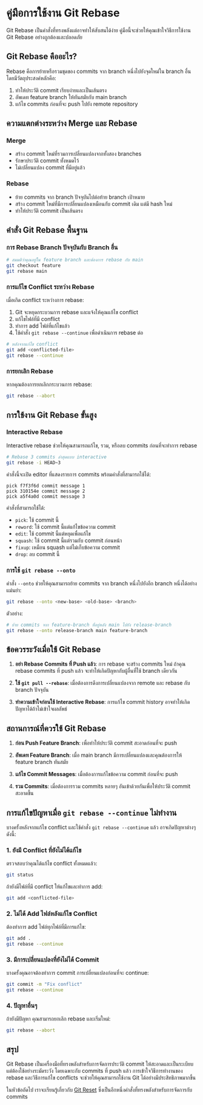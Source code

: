 # คู่มือการใช้งาน Git Rebase

Git Rebase เป็นคำสั่งที่ทรงพลังแต่อาจทำให้สับสนได้ง่าย คู่มือนี้จะช่วยให้คุณเข้าใจวิธีการใช้งาน Git Rebase อย่างถูกต้องและปลอดภัย

## Git Rebase คืออะไร?

Rebase คือการย้ายหรือรวมชุดของ commits จาก branch หนึ่งไปยังจุดใหม่ใน branch อื่น โดยมีวัตถุประสงค์หลักคือ:
1. ทำให้ประวัติ commit เรียบง่ายและเป็นเส้นตรง
2. อัพเดท feature branch ให้ทันสมัยกับ main branch
3. แก้ไข commits ก่อนที่จะ push ไปยัง remote repository

## ความแตกต่างระหว่าง Merge และ Rebase

### Merge
- สร้าง commit ใหม่ที่รวมการเปลี่ยนแปลงจากทั้งสอง branches
- รักษาประวัติ commit ทั้งหมดไว้
- ไม่เปลี่ยนแปลง commit ที่มีอยู่แล้ว

### Rebase
- ย้าย commits จาก branch ปัจจุบันไปต่อท้าย branch เป้าหมาย
- สร้าง commit ใหม่ที่มีการเปลี่ยนแปลงเหมือนกับ commit เดิม แต่มี hash ใหม่
- ทำให้ประวัติ commit เป็นเส้นตรง

## คำสั่ง Git Rebase พื้นฐาน

### การ Rebase Branch ปัจจุบันกับ Branch อื่น

```bash
# สมมติว่าคุณอยู่ใน feature branch และต้องการ rebase กับ main
git checkout feature
git rebase main
```

### การแก้ไข Conflict ระหว่าง Rebase

เมื่อเกิด conflict ระหว่างการ rebase:

1. Git จะหยุดกระบวนการ rebase และแจ้งให้คุณแก้ไข conflict
2. แก้ไขไฟล์ที่มี conflict
3. ทำการ add ไฟล์ที่แก้ไขแล้ว
4. ใช้คำสั่ง `git rebase --continue` เพื่อดำเนินการ rebase ต่อ

```bash
# หลังจากแก้ไข conflict
git add <conflicted-file>
git rebase --continue
```

### การยกเลิก Rebase

หากคุณต้องการยกเลิกกระบวนการ rebase:

```bash
git rebase --abort
```

## การใช้งาน Git Rebase ขั้นสูง

### Interactive Rebase

Interactive rebase ช่วยให้คุณสามารถแก้ไข, รวม, หรือลบ commits ก่อนที่จะทำการ rebase

```bash
# Rebase 3 commits ล่าสุดแบบ interactive
git rebase -i HEAD~3
```

คำสั่งนี้จะเปิด editor ที่แสดงรายการ commits พร้อมคำสั่งที่สามารถใช้ได้:

```
pick f7f3f6d commit message 1
pick 310154e commit message 2
pick a5f4a0d commit message 3
```

คำสั่งที่สามารถใช้ได้:
- `pick`: ใช้ commit นี้
- `reword`: ใช้ commit นี้แต่แก้ไขข้อความ commit
- `edit`: ใช้ commit นี้แต่หยุดเพื่อแก้ไข
- `squash`: ใช้ commit นี้แต่รวมกับ commit ก่อนหน้า
- `fixup`: เหมือน squash แต่ไม่เก็บข้อความ commit
- `drop`: ลบ commit นี้

### การใช้ `git rebase --onto`

คำสั่ง `--onto` ช่วยให้คุณสามารถย้าย commits จาก branch หนึ่งไปยังอีก branch หนึ่งได้อย่างแม่นยำ:

```bash
git rebase --onto <new-base> <old-base> <branch>
```

ตัวอย่าง:
```bash
# ย้าย commits จาก feature-branch ที่อยู่หลัง main ไปยัง release-branch
git rebase --onto release-branch main feature-branch
```

## ข้อควรระวังเมื่อใช้ Git Rebase

1. **อย่า Rebase Commits ที่ Push แล้ว**: การ rebase จะสร้าง commits ใหม่ ถ้าคุณ rebase commits ที่ push แล้ว จะทำให้เกิดปัญหากับผู้อื่นที่ใช้ branch เดียวกัน

2. **ใช้ `git pull --rebase`**: เมื่อต้องการดึงการเปลี่ยนแปลงจาก remote และ rebase กับ branch ปัจจุบัน

3. **ทำความเข้าใจก่อนใช้ Interactive Rebase**: การแก้ไข commit history อาจทำให้เกิดปัญหาได้ถ้าไม่เข้าใจผลลัพธ์

## สถานการณ์ที่ควรใช้ Git Rebase

1. **ก่อน Push Feature Branch**: เพื่อทำให้ประวัติ commit สะอาดก่อนที่จะ push

2. **อัพเดท Feature Branch**: เมื่อ main branch มีการเปลี่ยนแปลงและคุณต้องการให้ feature branch ทันสมัย

3. **แก้ไข Commit Messages**: เมื่อต้องการแก้ไขข้อความ commit ก่อนที่จะ push

4. **รวม Commits**: เมื่อต้องการรวม commits หลายๆ อันเข้าด้วยกันเพื่อให้ประวัติ commit สะอาดขึ้น

## การแก้ไขปัญหาเมื่อ `git rebase --continue` ไม่ทำงาน

บางครั้งหลังจากแก้ไข conflict และใช้คำสั่ง `git rebase --continue` แล้ว อาจเกิดปัญหาต่างๆ ดังนี้:

### 1. ยังมี Conflict ที่ยังไม่ได้แก้ไข

ตรวจสอบว่าคุณได้แก้ไข conflict ทั้งหมดแล้ว:

```bash
git status
```

ถ้ายังมีไฟล์ที่มี conflict ให้แก้ไขและทำการ add:

```bash
git add <conflicted-file>
```

### 2. ไม่ได้ Add ไฟล์หลังแก้ไข Conflict

ต้องทำการ add ไฟล์ทุกไฟล์ที่มีการแก้ไข:

```bash
git add .
git rebase --continue
```

### 3. มีการเปลี่ยนแปลงที่ยังไม่ได้ Commit

บางครั้งคุณอาจต้องทำการ commit การเปลี่ยนแปลงก่อนที่จะ continue:

```bash
git commit -m "Fix conflict"
git rebase --continue
```

### 4. ปัญหาอื่นๆ

ถ้ายังมีปัญหา คุณสามารถยกเลิก rebase และเริ่มใหม่:

```bash
git rebase --abort
```

## สรุป

Git Rebase เป็นเครื่องมือที่ทรงพลังสำหรับการจัดการประวัติ commit ให้สะอาดและเป็นระเบียบ แต่ต้องใช้อย่างระมัดระวัง โดยเฉพาะกับ commits ที่ push แล้ว การเข้าใจวิธีการทำงานของ rebase และวิธีการแก้ไข conflicts จะช่วยให้คุณสามารถใช้งาน Git ได้อย่างมีประสิทธิภาพมากขึ้น

ในหัวข้อถัดไป เราจะเรียนรู้เกี่ยวกับ [Git Reset](git-reset-guide.md) ซึ่งเป็นอีกหนึ่งคำสั่งที่ทรงพลังสำหรับการจัดการกับ commits
